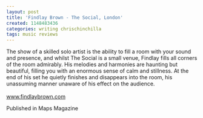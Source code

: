 ```yaml
---
layout: post
title: 'Findlay Brown - The Social, London'
created: 1148483436
categories: writing chrischinchilla
tags: music reviews
---
```


The show of a skilled solo artist is the ability to fill a room with your sound and presence, and whilst The Social is a small venue, Findlay fills all corners of the room admirably. His melodies and harmonies are haunting but beautiful, filling you with an enormous sense of calm and stillness. At the end of his set he quietly finishes and disappears into the room, his unassuming manner unaware of his effect on the audience.<br><br><a href='http://www.findlaybrown.com' target='_blank'>www.findlaybrown.com</a>

Published in Maps Magazine
